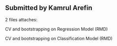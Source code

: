 

## Submitted by Kamrul Arefin

2 files attaches:

CV and bootstrapping on Regression Model (RMD) 

CV and bootstrapping on Classification Model (RMD)
